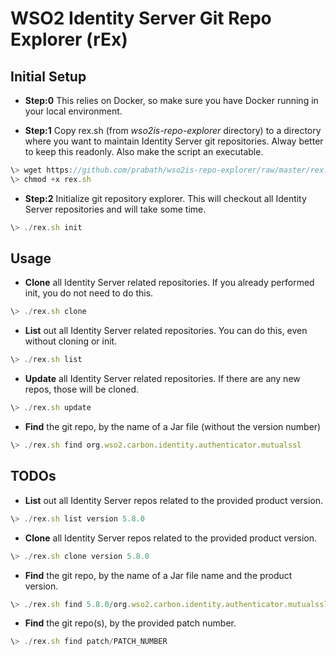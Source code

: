 # WSO2 Identity Server Git Repo Explorer (rEx)

## Initial Setup
* **Step:0** This relies on Docker, so make sure you have Docker running in your local environment.

* **Step:1** Copy rex.sh (from *wso2is-repo-explorer* directory) to a directory where you want to maintain Identity Server git repositories. Alway better to keep this readonly. Also make the script an executable.
```javascript
\> wget https://github.com/prabath/wso2is-repo-explorer/raw/master/rex.sh
\> chmod +x rex.sh
```
* **Step:2** Initialize git repository explorer. This will checkout all Identity Server repositories and will take some time.

```javascript
\> ./rex.sh init
```

## Usage 

* **Clone** all Identity Server related repositories. If you already performed init, you do not need to do this.

```javascript
\> ./rex.sh clone
```
* **List** out all Identity Server related repositories. You can do this, even without cloning or init.

```javascript
\> ./rex.sh list
```
* **Update** all Identity Server related repositories. If there are any new repos, those will be cloned.

```javascript
\> ./rex.sh update
```
* **Find** the git repo, by the name of a Jar file (without the version number)

```javascript
\> ./rex.sh find org.wso2.carbon.identity.authenticator.mutualssl
```
## TODOs

* **List** out all Identity Server repos related to the provided product version.

```javascript
\> ./rex.sh list version 5.8.0
```

* **Clone** all Identity Server repos related to the provided product version.

```javascript
\> ./rex.sh clone version 5.8.0
```

* **Find** the git repo, by the name of a Jar file name and the product version.

```javascript
\> ./rex.sh find 5.8.0/org.wso2.carbon.identity.authenticator.mutualssl
```

* **Find** the git repo(s), by the provided patch number.

```javascript
\> ./rex.sh find patch/PATCH_NUMBER
```

